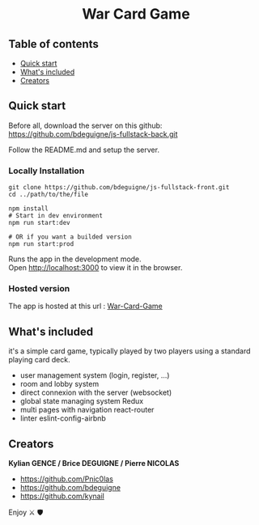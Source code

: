<h1 align="center"> War Card Game</h1>

## Table of contents

- [Quick start](#quick-start)
- [What's included](#whats-included)
- [Creators](#creators)

## Quick start

Before all, download the server on this github: https://github.com/bdeguigne/js-fullstack-back.git

Follow the README.md and setup the server.

<h3>Locally Installation</h3>

```
git clone https://github.com/bdeguigne/js-fullstack-front.git
cd ../path/to/the/file
```
```
npm install
# Start in dev environment
npm run start:dev

# OR if you want a builded version
npm run start:prod
```

Runs the app in the development mode.\
Open [http://localhost:3000](http://localhost:3000) to view it in the browser.

<h3>Hosted version</h3>

The app is hosted at this url : [War-Card-Game](https://war-card-game.netlify.app/)

## What's included

 it's a simple card game, typically played by two players using a standard playing card deck.
 
 - user management system (login, register, ...)
 - room and lobby system
 - direct connexion with the server (websocket)
 - global state managing system Redux
 - multi pages with navigation react-router
 - linter eslint-config-airbnb
 
 ## Creators

**Kylian GENCE / Brice DEGUIGNE / Pierre NICOLAS**

- <https://github.com/Pnic0las>
- https://github.com/bdeguigne
- https://github.com/kynail


Enjoy ⚔️ 🛡️
